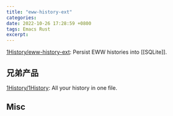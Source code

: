 ```yaml
---
title: "eww-history-ext"
categories: 
date: 2022-10-26 17:28:59 +0800
tags: Emacs Rust
excerpt: 
---
```



[1History/eww-history-ext](https://github.com/1History/eww-history-ext): Persist EWW histories into [[SQLite]].




## 兄弟产品

[1History/1History](https://github.com/1History/1History): All your history in one file.


## Misc



